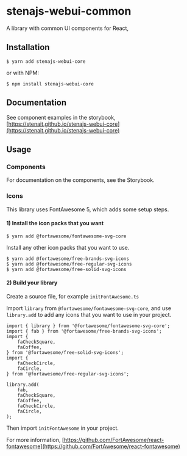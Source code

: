 # stenajs-webui-common

A library with common UI components for React,

## Installation

```
$ yarn add stenajs-webui-core
```

or with NPM:

```
$ npm install stenajs-webui-core
```

## Documentation

See component examples in the storybook, [https://stenait.github.io/stenajs-webui-core](https://stenait.github.io/stenajs-webui-core)

## Usage

### Components

For documentation on the components, see the Storybook.

### Icons

This library uses FontAwesome 5, which adds some setup steps.

#### 1) Install the icon packs that you want

```
$ yarn add @fortawesome/fontawesome-svg-core
```

Install any other icon packs that you want to use.

```
$ yarn add @fortawesome/free-brands-svg-icons
$ yarn add @fortawesome/free-regular-svg-icons
$ yarn add @fortawesome/free-solid-svg-icons
```

#### 2) Build your library

Create a source file, for example `initFontAwesome.ts`

Import `library` from `@fortawesome/fontawesome-svg-core`, and use `library.add` to add any icons that you want to use in your project.

```
import { library } from '@fortawesome/fontawesome-svg-core';
import { fab } from '@fortawesome/free-brands-svg-icons';
import {
    faCheckSquare,
    faCoffee,
} from '@fortawesome/free-solid-svg-icons';
import {
    faCheckCircle,
    faCircle,
} from '@fortawesome/free-regular-svg-icons';

library.add(
    fab,
    faCheckSquare,
    faCoffee,
    faCheckCircle,
    faCircle,
);
```

Then import `initFontAwesome` in your project.

For more information, [https://github.com/FortAwesome/react-fontawesome](https://github.com/FortAwesome/react-fontawesome)
